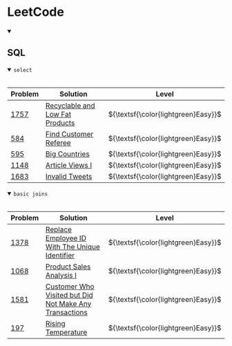 # LeetCode

<details open>
<summary><h2>SQL</h2></summary>

<!-- SQL start -->

<details open>
<summary><code>select</code></summary>
<br>

| Problem                                                                            | Solution                                      |                Level                |
| ---------------------------------------------------------------------------------- | --------------------------------------------- | :---------------------------------: |
| [1757](https://leetcode.com/problems/recyclable-and-low-fat-products/description/) | [Recyclable and Low Fat Products](./sql/1757.sql) | ${\textsf{\color{lightgreen}Easy}}$ |
| [584](https://leetcode.com/problems/find-customer-referee/description/)            | [Find Customer Referee](./sql/0584.sql)           | ${\textsf{\color{lightgreen}Easy}}$ |
| [595](https://leetcode.com/problems/big-countries/description/)                    | [Big Countries](./sql/0595.sql)                   | ${\textsf{\color{lightgreen}Easy}}$ |
| [1148](https://leetcode.com/problems/article-views-i/description/)                 | [Article Views I](./sql/1148.sql)                 | ${\textsf{\color{lightgreen}Easy}}$ |
| [1683](https://leetcode.com/problems/invalid-tweets/description/)                  | [Invalid Tweets](./sql/1683.sql)                  | ${\textsf{\color{lightgreen}Easy}}$ |

</details>

<details open>
<summary><code>basic joins</code></summary>
<br>

| Problem                                                                                                    | Solution                                                             |                Level                |
| ---------------------------------------------------------------------------------------------------------- | -------------------------------------------------------------------- | :---------------------------------: |
| [1378](https://leetcode.com/problems/replace-employee-id-with-the-unique-identifier/description/)          | [Replace Employee ID With The Unique Identifier](./sql/1378.sql)         | ${\textsf{\color{lightgreen}Easy}}$ |
| [1068](https://leetcode.com/problems/product-sales-analysis-i/description/)                                | [Product Sales Analysis I](./sql/1068.sql)                               | ${\textsf{\color{lightgreen}Easy}}$ |
| [1581](https://leetcode.com/problems/customer-who-visited-but-did-not-make-any-transactions/description/?) | [Customer Who Visited but Did Not Make Any Transactions](./sql/1581.sql) | ${\textsf{\color{lightgreen}Easy}}$ |
| [197](https://leetcode.com/problems/rising-temperature/description/)                                       | [Rising Temperature](./sql/0197.sql)                                     | ${\textsf{\color{lightgreen}Easy}}$ |

<!-- | []()                                                                                                       | []()                                                                 | ${\textsf{\color{lightgreen}Easy}}$ |
| []()                                                                                                       | []()                                                                 | ${\textsf{\color{lightgreen}Easy}}$ |
| []()                                                                                                       | []()                                                                 | ${\textsf{\color{lightgreen}Easy}}$ | -->

</details>

<!-- SQL end -->

</details>
